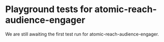# Playground tests for atomic-reach-audience-engager
We are still awaiting the first test run for atomic-reach-audience-engager.
